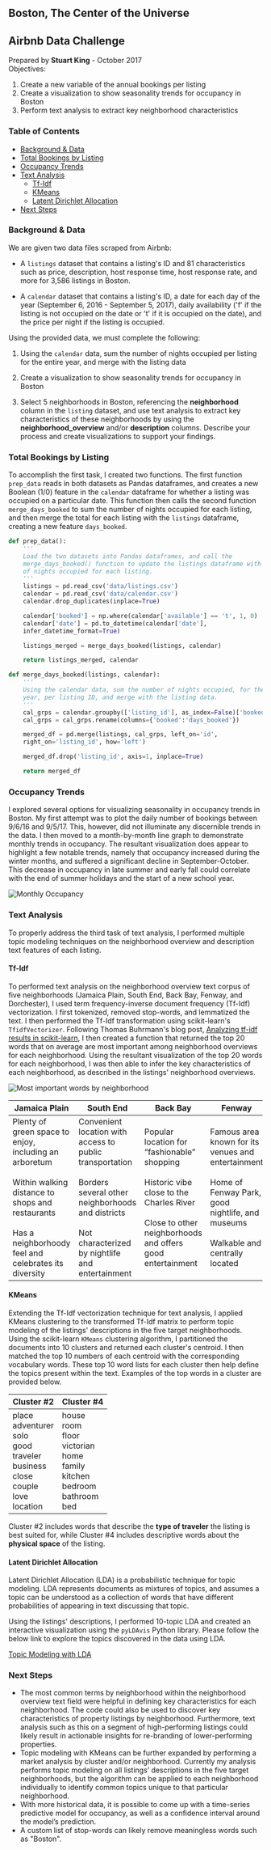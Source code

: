 ## Boston, The Center of the Universe

## Airbnb Data Challenge
Prepared by **Stuart King** - October 2017  
Objectives:
1. Create a new variable of the annual bookings per listing
2. Create a visualization to show seasonality trends for occupancy in Boston
3. Perform text analysis to extract key neighborhood characteristics

### Table of Contents
- [Background & Data](#background-&-data)
- [Total Bookings by Listing](#total-bookings-by-listing)
- [Occupancy Trends](#occupancy-trends)
- [Text Analysis](#text-analysis)
  * [Tf-Idf](#tf-idf)
  * [KMeans](#kmeans)
  * [Latent Dirichlet Allocation](#latent-dirichlet-allocation)
- [Next Steps](#next-steps)

### Background & Data
We are given two data files scraped from Airbnb:
* A `listings` dataset that contains a listing's ID and 81 characteristics such as price, description, host response time, host response rate, and more for 3,586 listings in Boston.

* A `calendar` dataset that contains a listing's ID, a date for each day of the year (September 6, 2016 - September 5, 2017), daily availability ('f' if the listing is not occupied on the date or 't' if it is occupied on the date), and the price per night if the listing is occupied.  

Using the provided data, we must complete the following:
1. Using the `calendar` data, sum the number of nights occupied per listing for the entire year, and merge with the listing data

2. Create a visualization to show seasonality trends for occupancy in Boston

3. Select 5 neighborhoods in Boston, referencing the **neighborhood** column in the `listing` dataset, and use text analysis to extract key characteristics of these neighborhoods by using the **neighborhood_overview** and/or **description** columns. Describe your process and create visualizations to support your findings.

### Total Bookings by Listing
To accomplish the first task, I created two functions. The first function `prep_data` reads in both datasets as Pandas dataframes, and creates a new Boolean (1/0) feature in the `calendar` dataframe for whether a listing was occupied on a particular date. This function then calls the second function `merge_days_booked` to sum the number of nights occupied for each listing, and then merge the total for each listing with the `listings` dataframe, creating a new feature `days_booked`.
```python
def prep_data():
    '''
    Load the two datasets into Pandas dataframes, and call the
    merge_days_booked() function to update the listings dataframe with the sum
    of nights occupied for each listing.
    '''
    listings = pd.read_csv('data/listings.csv')
    calendar = pd.read_csv('data/calendar.csv')
    calendar.drop_duplicates(inplace=True)

    calendar['booked'] = np.where(calendar['available'] == 't', 1, 0)
    calendar['date'] = pd.to_datetime(calendar['date'],
    infer_datetime_format=True)

    listings_merged = merge_days_booked(listings, calendar)

    return listings_merged, calendar
```
```python
def merge_days_booked(listings, calendar):
    '''
    Using the calendar data, sum the number of nights occupied, for the entire
    year, per listing ID, and merge with the listing data.
    '''
    cal_grps = calendar.groupby(['listing_id'], as_index=False)['booked'].sum()
    cal_grps = cal_grps.rename(columns={'booked':'days_booked'})

    merged_df = pd.merge(listings, cal_grps, left_on='id',
    right_on='listing_id', how='left')

    merged_df.drop('listing_id', axis=1, inplace=True)

    return merged_df
```
### Occupancy Trends
I explored several options for visualizing seasonality in occupancy trends in Boston. My first attempt was to plot the daily number of bookings between 9/6/16 and 9/5/17. This, however, did not illuminate any discernible trends in the data. I then moved to a month-by-month line graph to demonstrate monthly trends in occupancy. The resultant visualization does appear to highlight a few notable trends, namely that occupancy increased during the winter months, and suffered a significant decline in September-October. This decrease in occupancy in late summer and early fall could correlate with the end of summer holidays and the start of a new school year.

![](img/monthly_occupancy.png "Monthly Occupancy")

### Text Analysis
To properly address the third task of text analysis, I performed multiple topic modeling techniques on the neighborhood overview and description text features of each listing.

#### Tf-Idf
To performed text analysis on the neighborhood overview text corpus of five neighborhoods (Jamaica Plain, South End, Back Bay, Fenway, and Dorchester), I used term frequency-inverse document frequency (Tf-Idf) vectorization. I first tokenized, removed stop-words, and lemmatized the text. I then performed the Tf-Idf transformation using scikit-learn's `TfidfVectorizer`. Following Thomas Buhrmann's blog post, [Analyzing tf-idf results in scikit-learn](https://buhrmann.github.io/tfidf-analysis.html), I then created a function that returned the top 20 words that on average are most important among neighborhood overviews for each neighborhood. Using the resultant visualization of the top 20 words for each neighborhood, I was then able to infer the key characteristics of each neighborhood, as described in the listings' neighborhood overviews.

![](img/tfidf_means.png "Most important words by neighborhood")

| Jamaica Plain | South End | Back Bay | Fenway | Dorchester|
| -------------------- | -------------------- | -------------------- | -------------------- | -------------------- |
| Plenty of green space to enjoy, including an arboretum<br><br>Within walking distance to shops and restaurants<br><br>Has a neighborhoody feel and celebrates its diversity | Convenient location with access to public transportation<br><br>Borders several other neighborhoods and districts<br><br>Not characterized by nightlife and entertainment | Popular location for “fashionable” shopping<br><br>Historic vibe close to the Charles River<br><br>Close to other neighborhoods and offers good entertainment | Famous area known for its venues and entertainment<br><br>Home of Fenway Park, good nightlife, and museums<br><br>Walkable and centrally located | Quiet, family-friendly neighborhood<br><br>Historical with Victorian architecture<br><br>Diverse and safe area; conveniently located |

#### KMeans
Extending the Tf-Idf vectorization technique for text analysis, I applied KMeans clustering to the transformed Tf-Idf matrix to perform topic modeling of the listings' descriptions in the five target neighborhoods. Using the scikit-learn `KMeans` clustering algorithm, I partitioned the documents into 10 clusters and returned each cluster's centroid. I then matched the top 10 numbers of each centroid with the corresponding vocabulary words. These top 10 word lists for each cluster then help define the topics present within the text. Examples of the top words in a cluster are provided below.

Cluster #2 | Cluster #4
-------------------- | --------------------
place<br>adventurer<br>solo<br>good<br>traveler<br>business<br>close<br>couple<br>love<br>location | house<br>room<br>floor<br>victorian<br>home<br>family<br>kitchen<br>bedroom<br>bathroom<br>bed

Cluster #2 includes words that describe the **type of traveler** the listing is best suited for, while Cluster #4 includes descriptive words about the **physical space** of the listing.

#### Latent Dirichlet Allocation

Latent Dirichlet Allocation (LDA) is a probabilistic technique for topic modeling. LDA represents documents as mixtures of topics, and assumes a topic can be understood as a collection of words that have different probabilities of appearing in text discussing that topic.

Using the listings' descriptions, I performed 10-topic LDA and created an interactive visualization using the `pyLDAvis` Python library. Please follow the below link to explore the topics discovered in the data using LDA.

[Topic Modeling with LDA](http://ec2-54-163-94-232.compute-1.amazonaws.com:8105/)

### Next Steps
- The most common terms by neighborhood within the neighborhood overview text field  were helpful in defining key characteristics for each neighborhood. The code could also be used to discover key characteristics of property listings by neighborhood. Furthermore, text analysis such as this on a segment of high-performing listings could likely result in actionable insights for re-branding of lower-performing properties.
- Topic modeling with KMeans can be further expanded by performing a market analysis by cluster and/or neighborhood. Currently my analysis performs topic modeling on all listings’ descriptions in the five target neighborhoods, but the algorithm can be applied to each neighborhood individually to identify common topics unique to that particular neighborhood.
- With more historical data, it is possible to come up with a time-series predictive model for occupancy, as well as a confidence interval around the model’s prediction.
- A custom list of stop-words can likely remove meaningless words such as "Boston".
